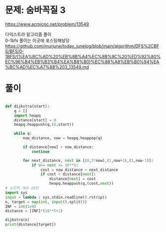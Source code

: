 # 문제: 숨바꼭질 3
https://www.acmicpc.net/problem/13549  

다익스트라 알고리즘 풀이  
0-1bfs 풀이는 이곳에 포스팅해놨당  
https://github.com/murjune/today_junelog/blob/main/algorithm/DFS%2CBFS/BFS/0-1BFS/(%EA%BC%AD%20%EB%8B%A4%EC%8B%9C%20%ED%92%80%EC%96%B4%EB%B3%B4%EA%B8%B0)%EC%88%A8%EB%B0%94%EA%BC%AD%EC%A7%88%203_13549.md

# 풀이
``` python

def dijkstra(start):
    q = []
    import heapq
    distance[start] = 0
    heapq.heappush(q,(0,start))

    while q:
        now_distance, now = heapq.heappop(q)

        if distance[now] < now_distance:
            continue

        for next_distance, next in [(0,2*now),(1,now+1),(1,now-1)]:
            if 0<= next <= 10**5:
                cost = now_distance + next_distance
                if cost < distance[next]:
                    distance[next] = cost
                    heapq.heappush(q,(cost,next))
# 노드의 개수 10만
import sys
input = lambda : sys.stdin.readline().rstrip()
n, target = map(int, input().split())
INF = int(1e9)
distance = [INF]*(10**5+1)

dijkstra(n)
print(distance[target])

```
